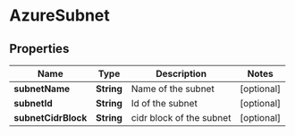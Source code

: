 

# AzureSubnet


## Properties

Name | Type | Description | Notes
------------ | ------------- | ------------- | -------------
**subnetName** | **String** | Name of the subnet |  [optional]
**subnetId** | **String** | Id of the subnet |  [optional]
**subnetCidrBlock** | **String** | cidr block of the subnet |  [optional]



